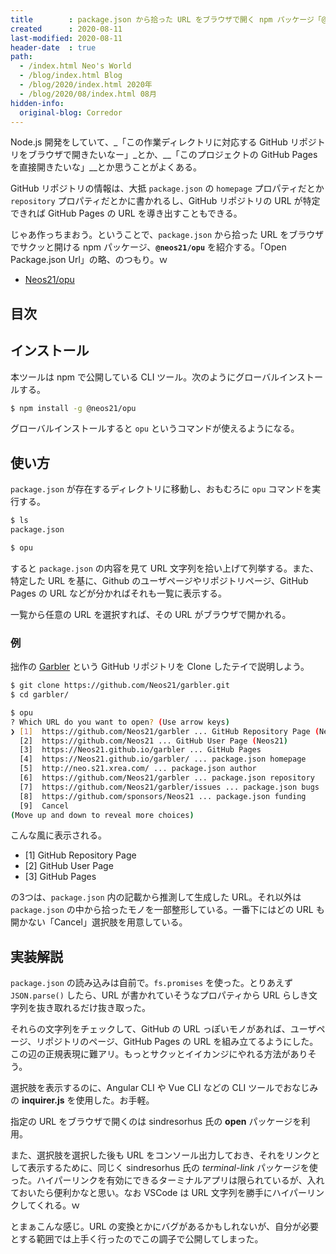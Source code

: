 ```yaml
---
title        : package.json から拾った URL をブラウザで開く npm パッケージ「@neos21/opu」を作った
created      : 2020-08-11
last-modified: 2020-08-11
header-date  : true
path:
  - /index.html Neo's World
  - /blog/index.html Blog
  - /blog/2020/index.html 2020年
  - /blog/2020/08/index.html 08月
hidden-info:
  original-blog: Corredor
---
```


Node.js 開発をしていて、_「この作業ディレクトリに対応する GitHub リポジトリをブラウザで開きたいなー」_とか、__「このプロジェクトの GitHub Pages を直接開きたいな」__とか思うことがよくある。

GitHub リポジトリの情報は、大抵 `package.json` の `homepage` プロパティだとか `repository` プロパティだとかに書かれるし、GitHub リポジトリの URL が特定できれば GitHub Pages の URL を導き出すこともできる。

じゃあ作っちまおう。ということで、`package.json` から拾った URL をブラウザでサクッと開ける npm パッケージ、__`@neos21/opu`__ を紹介する。「Open Package.json Url」の略、のつもり。ｗ

- [Neos21/opu](https://github.com/Neos21/opu)

## 目次

## インストール

本ツールは npm で公開している CLI ツール。次のようにグローバルインストールする。

```bash
$ npm install -g @neos21/opu
```

グローバルインストールすると `opu` というコマンドが使えるようになる。

## 使い方

`package.json` が存在するディレクトリに移動し、おもむろに `opu` コマンドを実行する。

```bash
$ ls
package.json

$ opu
```

すると `package.json` の内容を見て URL 文字列を拾い上げて列挙する。また、特定した URL を基に、Github のユーザページやリポジトリページ、GitHub Pages の URL などが分かればそれも一覧に表示する。

一覧から任意の URL を選択すれば、その URL がブラウザで開かれる。

### 例

拙作の [Garbler](https://github.com/Neos21/garbler) という GitHub リポジトリを Clone したテイで説明しよう。

```bash
$ git clone https://github.com/Neos21/garbler.git
$ cd garbler/

$ opu
? Which URL do you want to open? (Use arrow keys)
❯ [1]  https://github.com/Neos21/garbler ... GitHub Repository Page (Neos21/garbler)
  [2]  https://github.com/Neos21 ... GitHub User Page (Neos21)
  [3]  https://Neos21.github.io/garbler ... GitHub Pages
  [4]  https://Neos21.github.io/garbler/ ... package.json homepage
  [5]  http://neo.s21.xrea.com/ ... package.json author
  [6]  https://github.com/Neos21/garbler ... package.json repository
  [7]  https://github.com/Neos21/garbler/issues ... package.json bugs
  [8]  https://github.com/sponsors/Neos21 ... package.json funding
  [9]  Cancel
(Move up and down to reveal more choices)
```

こんな風に表示される。

- [1] GitHub Repository Page
- [2] GitHub User Page
- [3] GitHub Pages

の3つは、`package.json` 内の記載から推測して生成した URL。それ以外は `package.json` の中から拾ったモノを一部整形している。一番下にはどの URL も開かない「Cancel」選択肢を用意している。

## 実装解説

`package.json` の読み込みは自前で。`fs.promises` を使った。とりあえず `JSON.parse()` したら、URL が書かれていそうなプロパティから URL らしき文字列を抜き取れるだけ抜き取った。

それらの文字列をチェックして、GitHub の URL っぽいモノがあれば、ユーザページ、リポジトリのページ、GitHub Pages の URL を組み立てるようにした。この辺の正規表現に難アリ。もっとサクッとイイカンジにやれる方法がありそう。

選択肢を表示するのに、Angular CLI や Vue CLI などの CLI ツールでおなじみの __inquirer.js__ を使用した。お手軽。

指定の URL をブラウザで開くのは sindresorhus 氏の __open__ パッケージを利用。

また、選択肢を選択した後も URL をコンソール出力しておき、それをリンクとして表示するために、同じく sindresorhus 氏の _terminal-link_ パッケージを使った。ハイパーリンクを有効にできるターミナルアプリは限られているが、入れておいたら便利かなと思い。なお VSCode は URL 文字列を勝手にハイパーリンクしてくれる。ｗ

とまぁこんな感じ。URL の変換とかにバグがあるかもしれないが、自分が必要とする範囲では上手く行ったのでこの調子で公開してしまった。

